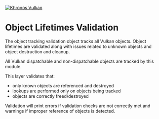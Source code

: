 <!-- markdownlint-disable MD041 -->
<!-- Copyright 2015-2021 LunarG, Inc. -->
[![Khronos Vulkan][1]][2]

[1]: https://vulkan.lunarg.com/img/Vulkan_100px_Dec16.png "https://www.khronos.org/vulkan/"
[2]: https://www.khronos.org/vulkan/

# Object Lifetimes Validation

The object tracking validation object tracks all Vulkan objects. Object lifetimes are validated
along with issues related to unknown objects and object destruction and cleanup.

All Vulkan dispatchable and non-dispatchable objects are tracked by this module.

This layer validates that:

- only known objects are referenced and destroyed
- lookups are performed only on objects being tracked
- objects are correctly freed/destroyed

Validation will print errors if validation checks are not correctly met and warnings if improper
reference of objects is detected.
